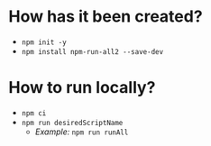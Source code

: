 # How has it been created?
* `npm init -y`
* `npm install npm-run-all2 --save-dev`

# How to run locally?
* `npm ci`
* `npm run desiredScriptName`
  * _Example:_ `npm run runAll`